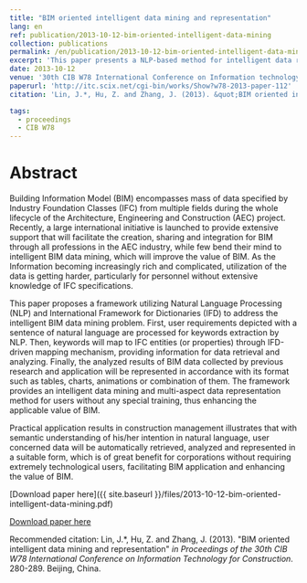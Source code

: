 ```yaml
---
title: "BIM oriented intelligent data mining and representation"
lang: en
ref: publication/2013-10-12-bim-oriented-intelligent-data-mining
collection: publications
permalink: /en/publication/2013-10-12-bim-oriented-intelligent-data-mining
excerpt: 'This paper presents a NLP-based method for intelligent data retrieval and representation from BIM database.'
date: 2013-10-12
venue: '30th CIB W78 International Conference on Information technology for Construction'
paperurl: 'http://itc.scix.net/cgi-bin/works/Show?w78-2013-paper-112'
citation: 'Lin, J.*, Hu, Z. and Zhang, J. (2013). &quot;BIM oriented intelligent data mining and representation&quot; <i>in Proceedings of the 30th CIB W78 International Conference on Information Technology for Construction</i>. 280-289. Beijing, China.'

tags: 
  - proceedings
  - CIB W78
---
```



Abstract
====

Building Information Model (BIM) encompasses mass of data specified by Industry Foundation Classes (IFC) from multiple fields during the whole lifecycle of the Architecture, Engineering and Construction (AEC) project. Recently, a large international initiative is launched to provide extensive support that will facilitate the creation, sharing and integration for BIM through all professions in the AEC industry, while few bend their mind to intelligent BIM data mining, which will improve the value of BIM. As the Information becoming increasingly rich and complicated, utilization of the data is getting harder, particularly for personnel without extensive knowledge of IFC specifications. 

This paper proposes a framework utilizing Natural Language Processing (NLP) and International Framework for Dictionaries (IFD) to address the intelligent BIM data mining problem. First, user requirements depicted with a sentence of natural language are processed for keywords extraction by NLP. Then, keywords will map to IFC 
entities (or properties) through IFD-driven mapping mechanism, providing information for data retrieval and analyzing. Finally, the analyzed results of BIM data collected by previous research and application will be represented in accordance with its format such as tables, charts, animations or combination of them. The framework provides an intelligent data mining and multi-aspect data representation method for users without any special training, thus enhancing the applicable value of BIM. 

Practical application results in construction management illustrates that with semantic understanding of his/her intention in natural language, user concerned data will be automatically retrieved, analyzed and represented in a suitable form, which is of great benefit for corporations without requiring extremely technological users, facilitating BIM application and enhancing the value of BIM.  

[Download paper here]({{ site.baseurl }}/files/2013-10-12-bim-oriented-intelligent-data-mining.pdf)

[Download paper here](http://itc.scix.net/cgi-bin/works/Show?w78-2013-paper-112)

Recommended citation: Lin, J.*, Hu, Z. and Zhang, J. (2013). &quot;BIM oriented intelligent data mining and representation&quot; <i>in Proceedings of the 30th CIB W78 International Conference on Information Technology for Construction</i>. 280-289. Beijing, China.
